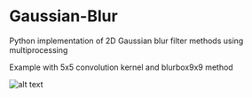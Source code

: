 # Gaussian-Blur

Python implementation of 2D Gaussian blur filter methods using multiprocessing

Example with 5x5 convolution kernel and blurbox9x9 method 

![alt text](https://github.com/yoyoberenguer/Gaussian-Blur/blob/master/Assets/Graphics/Gaussian.jpg)

       

